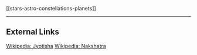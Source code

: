 [[stars-astro-constellations-planets]]

---

## External Links
[Wikipedia: Jyotisha](https://en.wikipedia.org/wiki/Jyotisha)
[Wikipedia: Nakshatra](https://en.wikipedia.org/wiki/Nakshatra)